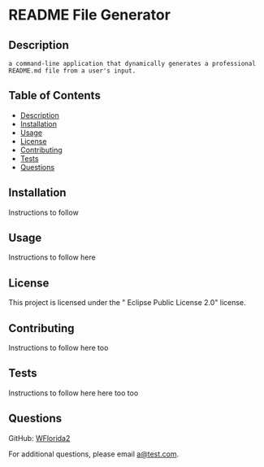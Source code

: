 # README File Generator
    
    
    
  
## Description
    a command-line application that dynamically generates a professional README.md file from a user's input.

## Table of Contents
  - [Description](#description)
  - [Installation](#installation)
  - [Usage](#usage)
  - [License](#license)
  - [Contributing](#contributing)
  - [Tests](#tests)
  - [Questions](#questions)
  

## Installation
Instructions to follow

## Usage
Instructions to follow here

## License
This project is licensed under the " Eclipse Public License 2.0" license.

## Contributing
Instructions to follow here too

## Tests
Instructions to follow here here too too

## Questions
GitHub: [WFlorida2](https://github.com/WFlorida2)

For additional questions, please email [a@test.com](mailto:a@test.com).
